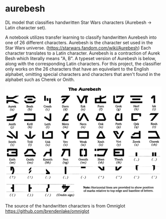 # aurebesh
DL model that classifies handwritten Star Wars characters (Aurebesh -> Latin character set).

A notebook utilizes transfer learning to classify handwritten Aurebesh into one of 26 different characters. 
Aurebesh is the character set used in the Star Wars universe. (https://starwars.fandom.com/wiki/Aurebesh) Each 
character translates to a Latin character. Aurebesh is a contraction of Aurek Besh which literally means "A, B". 
A typeset version of Aurebesh is below, along with the corresponding Latin characters. For this project, the classifier 
only works on the 26 characters that have an equivelant to the English alphabet, omitting special characters and 
characters that aren't found in the alphabet such as Cherek or Onith.

![Image of Aurebesh](Aurebesh-GMSR.png)

The source of the handwritten characters is from Omniglot https://github.com/brendenlake/omniglot
